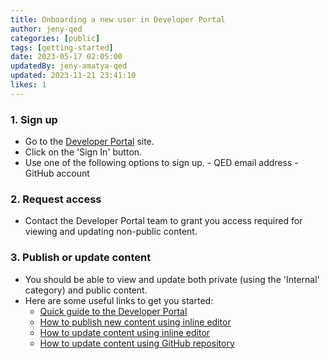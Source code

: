 ```yaml
---
title: Onboarding a new user in Developer Portal
author: jeny-qed
categories: [public]
tags: [getting-started]
date: 2023-05-17 02:05:00 
updatedBy: jeny-amatya-qed
updated: 2023-11-21 23:41:10 
likes: 1
---
```


### 1. Sign up 

* Go to the [Developer Portal](https://developer.qed.qld.gov.au/) site.
*  Click on the 'Sign In' button.
* Use one of the following options to sign up.
    \- QED email address
    \- GitHub account

### 2. Request access

* Contact the Developer Portal team to grant you access required for viewing and updating non-public content.

### 3. Publish or update content 

*  You should be able to view and update both private (using the 'Internal' category) and public content.
* Here are some useful links to get you started:
    - [Quick guide to the Developer Portal](/public/Quick-guide-to-the-DevPortal/)
    - [How to publish new content using inline editor](/public/How-to-add-a-new-post-using-the-inline-editing-tool/)
    - [How to update content using inline editor](/public/How-to-edit-an-existing-post-in-Developer-Portal/)
    - [How to update content using GitHub repository](/public/How-to-edit-a-post-using-GitHub-repository/)